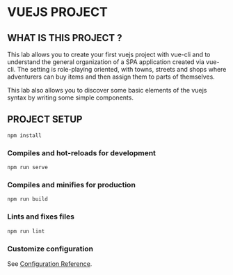 # VUEJS PROJECT

## WHAT IS THIS PROJECT ?

This lab allows you to create your first vuejs project with vue-cli and to understand the general organization of a SPA application created via vue-cli.
The setting is role-playing oriented, with towns, streets and shops where adventurers can buy items and then assign them to parts of themselves.

This lab also allows you to discover some basic elements of the vuejs syntax by writing some simple components.

## PROJECT SETUP
```
npm install
```

### Compiles and hot-reloads for development
```
npm run serve
```

### Compiles and minifies for production
```
npm run build
```

### Lints and fixes files
```
npm run lint
```

### Customize configuration
See [Configuration Reference](https://cli.vuejs.org/config/).
